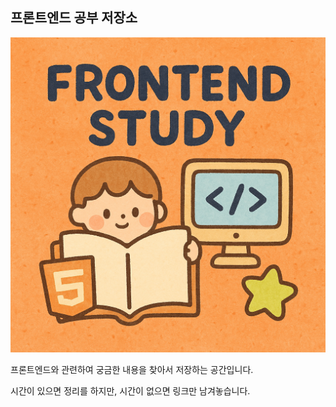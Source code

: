 ## 프론트엔드 공부 저장소

![alt text](FE-WEB/cover-image.png)

프론트엔드와 관련하여 궁금한 내용을 찾아서 저장하는 공간입니다.

시간이 있으면 정리를 하지만, 시간이 없으면 링크만 남겨놓습니다.
